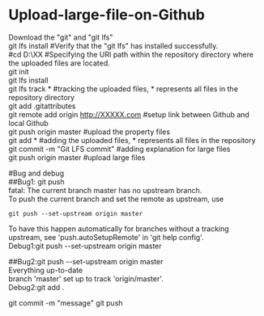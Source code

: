 # Upload-large-file-on-Github
Download the "git" and "git lfs"  
git lfs install #Verify that the "git lfs" has installed successfully.  
#cd D:\XX #Specifying the URI path within the repository directory where the uploaded files are located.  
git init  
git lfs install  
git lfs track * #tracking the uploaded files, * represents all files in the repository directory  
git add .gitattributes  
git remote add origin http://XXXXX.com #setup link between Github and local Github  
git push origin master #upload the property files  
git add * #adding the uploaded files, * represents all files in the repository  
git commit -m "Git LFS commit" #adding explanation for large files    
git push origin master #upload large files    

#Bug and debug  
##Bug1: git push  
fatal: The current branch master has no upstream branch.  
To push the current branch and set the remote as upstream, use  

    git push --set-upstream origin master  

To have this happen automatically for branches without a tracking  
upstream, see 'push.autoSetupRemote' in 'git help config'.  
Debug1:git push --set-upstream origin master  

##Bug2:git push --set-upstream origin master  
Everything up-to-date  
branch 'master' set up to track 'origin/master'.  
Debug2:git add .  


git commit -m "message"
git push



